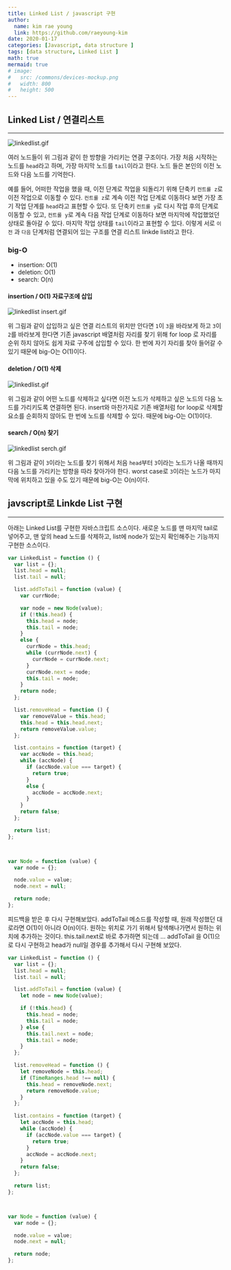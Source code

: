 ```yaml
---
title: Linked List / javascript 구현
author:
  name: kim rae young
  link: https://github.com/raeyoung-kim
date: 2020-01-17
categories: [Javascript, data structure ]
tags: [data structure, Linked List ]
math: true
mermaid: true
# image:
#   src: /commons/devices-mockup.png
#   width: 800
#   height: 500
---
```


## Linked List / 연결리스트
---

![linkedlist.gif](https://images.velog.io/post-images/760kry/f2080f70-38fc-11ea-8a14-7ddb1d5b4b35/linkedlist.gif)

여러 노드들이 위 그림과 같이 한 방향을 가리키는 연결 구조이다.
가장 처음 시작하는 노드를 `head`라고 하며, 가장 마지막 노드를 `tail`이라고 한다. 노드 들은 본인의 이전 노드와 다음 노드를 기억한다.

예를 들어, 어떠한 작업을 했을 때, 이전 단계로 작업을 되돌리기 위해 단축키 `컨트롤 z`로 이전 작업으로 이동할 수 있다. `컨트롤 z`로 계속 이전 작업 단계로 이동하다 보면 가장 초기 작업 단계를 `head`라고 표현할 수 있다. 또 단축키 `컨트롤 y`로 다시 작업 후의 단계로 이동할 수 있고, `컨트롤 y`로 계속 다음 작업 단계로 이동하다 보면 마지막에 작업했었던 상태로 돌아갈 수 있다. 마지막 작업 상태를 `tail`이라고 표현할 수 있다. 이렇게 서로 `이전` 과 `다음` 단계처럼 연결되어 있는 구조를 연결 리스트 linkde list라고 한다.

### big-O

- insertion: O(1)
- deletion: O(1)
- search: O(n)

#### insertion / O(1) 자료구조에 삽입

![linkedlist insert.gif](https://images.velog.io/post-images/760kry/5f387df0-390c-11ea-934e-6196557c6e38/linkedlist-insert.gif)

위 그림과 같이 삽입하고 싶은 연결 리스트의 위치만 안다면 `1`이 `3`을 바라보게 하고 `3`이 `2`를 바라보게 한다면 기존 javascript 배열처럼 자리를 찾기 위해 for loop 로 자리를 순위 하지 않아도 쉽게 자료 구주에 삽입할 수 있다. 한 번에 자기 자리를 찾아 들어갈 수 있기 때문에 big-O는 O(1)이다.

#### deletion / O(1) 삭제

![linkedlist.gif](https://images.velog.io/post-images/760kry/ce430c00-390d-11ea-991a-575cdc8f8f05/linkedlist.gif)

위 그림과 같이 어떤 노드를 삭제하고 싶다면 이전 노드가 삭제하고 싶은 노드의 다음 노드를 가리키도록 연결하면 된다. insert와 마찬가지로 기존 배열처럼 for loop로 삭제할 요소를 순회하지 않아도 한 번에 노드를 삭제할 수 있다. 때문에 big-O는 O(1)이다.

#### search / O(n)  찾기

![linkedlist serch.gif](https://images.velog.io/post-images/760kry/52592cd0-390f-11ea-a7b0-a72f7db8f52d/linkedlist-serch.gif)

위 그림과 같이 `3`이라는 노드를 찾기 위해서 처음 `head`부터 `3`이라는 노드가 나올 때까지 다음 노드를 가리키는 방향을 따라 찾아가야 한다. worst case로 `3`이라는 노드가 마지막에 위치하고 있을 수도 있기 때문에 big-O는 O(n)이다.


## javscript로 Linkde List 구현
---
아래는 Linked List를 구현한 자바스크립트 소스이다.
새로운 노드를 맨 마지막 tail로 넣어주고, 맨 앞의 head 노드를 삭제하고, list에 node가 있는지 확인해주는 기능까지 구현한 소스이다.
```javascript
var LinkedList = function () {
  var list = {};
  list.head = null;
  list.tail = null;

  list.addToTail = function (value) {
    var currNode;

    var node = new Node(value);
    if (!this.head) {
      this.head = node;
      this.tail = node;
    }
    else {
      currNode = this.head;
      while (currNode.next) {
        currNode = currNode.next;
      }
      currNode.next = node;
      this.tail = node;
    }
    return node;
  };

  list.removeHead = function () {
    var removeValue = this.head;
    this.head = this.head.next;
    return removeValue.value;
  };

  list.contains = function (target) {
    var accNode = this.head;
    while (accNode) {
      if (accNode.value === target) {
        return true;
      }
      else {
        accNode = accNode.next;
      }
    }
    return false;
  };

  return list;
};



var Node = function (value) {
  var node = {};

  node.value = value;
  node.next = null;

  return node;
};

```
피드백을 받은 후 다시 구현해보았다. addToTail 메소드를 작성할 때, 원래 작성했던 대로라면 O(1)이 아니라 O(n)이다. 원하는 위치로 가기 위해서 탐색해나가면서 원하는 위치에 추가하는 것이다. this.tail.next로 바로 추가하면 되는데 ...  addToTail 을 O(1)으로 다시 구현하고 head가 null일 경우를 추가해서 다시 구현해 보았다.

```javascript
var LinkedList = function () {
  var list = {};
  list.head = null;
  list.tail = null;

  list.addToTail = function (value) {
    let node = new Node(value);

    if (!this.head) {
      this.head = node;
      this.tail = node;
    } else {
      this.tail.next = node;
      this.tail = node;
    }
  };

  list.removeHead = function () {
    let removeNode = this.head;
    if (TimeRanges.head !== null) {
      this.head = removeNode.next;
      return removeNode.value;
    }
  };

  list.contains = function (target) {
    let accNode = this.head;
    while (accNode) {
      if (accNode.value === target) {
        return true;
      }
      accNode = accNode.next;
    }
    return false;
  };

  return list;
};



var Node = function (value) {
  var node = {};

  node.value = value;
  node.next = null;

  return node;
};

```
